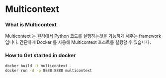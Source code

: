 # Multicontext

### What is Multicontext
Multicontext 는 원격에서 Python 코드를 실행하는것을 가능하게 해주는 framework 입니다. 간단하게 Docker 를 사용해 Multicontext 호스트를 실행할 수 있습니다.

### How to Get started in docker
~~~~bash
docker build -t multicontext .
docker run -d -p 8888:8888 multicontext
~~~~
